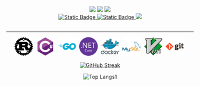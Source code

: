 <div id="header" align="center">
   <img src="stream.gif" width="250"/>
   <img src="stream.gif" width="250"/>
   <img src="stream.gif" width="250"/>
 </div>
 
 <div id="badges" align="center">
 	<a href="https://t.me/Examintes">
 		<img alt="Static Badge" src="https://img.shields.io/badge/telegram-white?style=for-the-badge&logo=Telegram&logoColor=blue"/>
 	</a>
 	<a href="mailto:egor.mishchuk17@gmail.com">
 		<img alt="Static Badge" src="https://img.shields.io/badge/gmail-red?style=for-the-badge&logo=gmail&logoColor=white"/>
 	</a>
 	<a href="https://discordapp.com/users/429303337742106624/">
 		<img src="https://img.shields.io/badge/Discord-7289DA?style=for-the-badge&logo=discord&logoColor=white"/>
 	</a>
 </div>
 
 <div id="badges" align="center">
 	<img src="https://komarev.com/ghpvc/?username=grhead&style=for-the-badge&color=lightgrey" alt=""/>
 </div>
 
 ---
 
 <div align="center">
 	<img src="https://github.com/devicons/devicon/blob/master/icons/rust/rust-original.svg" title="Rust" alt="Rust" width="50" height="50"/>&nbsp;
 	<img src="https://github.com/devicons/devicon/blob/master/icons/csharp/csharp-original.svg" title="Csharp" alt="Csharp" width="50" height="50"/>&nbsp;
 	<img src="https://github.com/devicons/devicon/blob/master/icons/go/go-original-wordmark.svg" title="Golang" alt="Golang" width="50" height="50"/>&nbsp;
 	<img src="https://github.com/devicons/devicon/blob/master/icons/dotnetcore/dotnetcore-original.svg" title="Dotnetcore" alt="Dotnetcore" width="50" height="50"/>&nbsp;
 	<img src="https://github.com/devicons/devicon/blob/master/icons/docker/docker-original-wordmark.svg" alt="Docker" width="50" height="50"/>&nbsp;
 	<img src="https://github.com/devicons/devicon/blob/master/icons/mysql/mysql-original-wordmark.svg" alt="Mysql" width="50" height="50"/>&nbsp;
 	<img src="https://github.com/devicons/devicon/blob/master/icons/vim/vim-original.svg" title="Vim" alt="Vim" width="50" height="50"/>&nbsp;
 	<img src="https://github.com/devicons/devicon/blob/master/icons/git/git-original-wordmark.svg" alt="Git" width="50" height="50"/>&nbsp;
 </div>
 
 <div align="center">

 [![GitHub Streak](https://streak-stats.demolab.com?user=GRHead&theme=nord&hide_border=true&date_format=j%20M%5B%20Y%5D)](https://git.io/streak-stats)
 </div>
 
 <div align="center">
    
 ![Top Langs1](https://github-readme-stats.vercel.app/api/top-langs/?username=grhead&size_weight=0.5&count_weight=0.5&layout=compact&theme=nord)
 </div>
